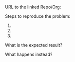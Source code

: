 <!--

Thank you for considering to contribute to CLA Assistant. 

Please kindly look into the "most common issues and solutions flow chart" provided [here](https://github.com/cla-assistant/cla-assistant/issues/567#issuecomment-626237815) before creating the issue. 

## Required

-->

URL to the linked Repo/Org:

Steps to reproduce the problem:

1.
2.
3.

What is the expected result?

What happens instead?

<!--

## Optional
Any other information? (attach screenshot if possible)

Browser/version:

Any other tested browsers/devices(OK/FAIL):

-->

